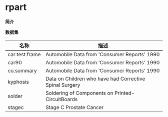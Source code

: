 # rpart

**简介**

**数据集**

名称|描述
--|--
car.test.frame         |Automobile Data from 'Consumer Reports' 1990
car90                  |Automobile Data from 'Consumer Reports' 1990
cu.summary             |Automobile Data from 'Consumer Reports' 1990
kyphosis               |Data on Children who have had Corrective Spinal Surgery
solder                 |Soldering of Components on Printed-CircuitBoards
stagec                 |Stage C Prostate Cancer
